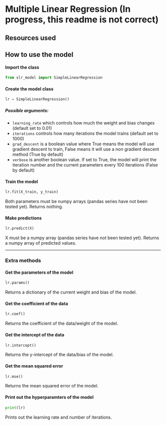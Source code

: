 # Multiple Linear Regression (In progress, this readme is not correct)
## Resources used

## How to use the model

#### Import the class
```py
from slr_model import SimpleLinearRegression
```
#### Create the model class
```py
lr = SimpleLinearRegression()
```
##### Possible arguments:
- `learning_rate` which controls how much the weight and bias changes (default set to 0.01)
- `iterations` controls how many iterations the model trains (default set to 1000)
- `grad_descent` is a boolean value where True means the model will use gradient descent to train, False means it will use a non gradient descent method (True by default)
- `verbose` is another boolean value. If set to True, the model will print the iteration number and the current parameters every 100 iterations (False by default)

#### Train the model
```py
lr.fit(X_train, y_train)
```
Both parameters must be numpy arrays (pandas series have not been tested yet). Returns nothing.

#### Make predictions
```py
lr.predict(X)
```
X must be a numpy array (pandas series have not been tested yet). Returns a numpy array of predicted values.

---
### Extra methods

#### Get the parameters of the model
```py
lr.params()
```
Returns a dictionary of the current weight and bias of the model.

#### Get the coefficient of the data
```py
lr.coef()
```
Returns the coefficient of the data/weight of the model.

#### Get the intercept of the data
```py
lr.intercept()
```
Returns the y-intercept of the data/bias of the model.

#### Get the mean squared error
```py
lr.mse()
```
Returns the mean squared error of the model.

#### Print out the hyperparamters of the model
```py
print(lr)
```
Prints out the learning rate and number of iterations.
